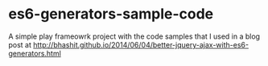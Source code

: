 es6-generators-sample-code
==========================

A simple play frameowrk project with the code samples that I used in a blog post at http://bhashit.github.io/2014/06/04/better-jquery-ajax-with-es6-generators.html
